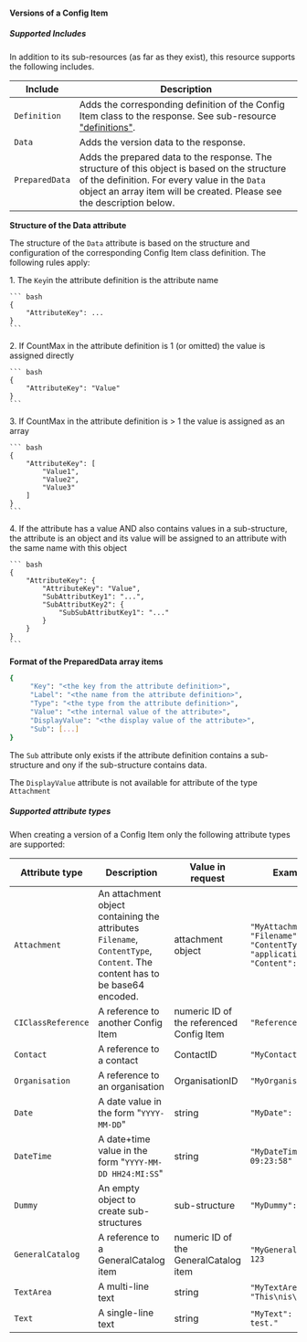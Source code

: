 #### Versions of a Config Item

##### Supported Includes

In addition to its sub-resources (as far as they exist), this resource supports the following includes.

|Include|Description|
|-|-|
|```Definition```|Adds the corresponding definition of the Config Item class to the response. See sub-resource ["definitions"](#cmdb_classes__classid__classes_get).|
|```Data```|Adds the version data to the response.|
|```PreparedData```|Adds the prepared data to the response. The structure of this object is based on the structure of the definition. For every value in the ```Data``` object an array item will be created. Please see the description below.|

**Structure of the Data attribute**

The structure of the ```Data``` attribute is based on the structure and configuration of the corresponding Config Item class definition. The following rules apply:

1\. The ```Key```in the attribute definition is the attribute name

    ``` bash
    {
        "AttributeKey": ...
    }
    ```

2\. If CountMax in the attribute definition is 1 (or omitted) the value is assigned directly

    ``` bash
    {
        "AttributeKey": "Value"
    }
    ```

3\. If CountMax in the attribute definition is > 1 the value is assigned as an array

    ``` bash
    {
        "AttributeKey": [
            "Value1",
            "Value2",
            "Value3"
        ]
    }
    ```

4\. If the attribute has a value AND also contains values in a sub-structure, the attribute is an object and its value will be assigned to an attribute with the same name with this object

    ``` bash
    {
        "AttributeKey": {
            "AttributeKey": "Value",
            "SubAttributKey1": "...",
            "SubAttributKey2": {
                "SubSubAttributKey1": "..."
            }
        }
    }
    ```


**Format of the PreparedData array items**

``` bash
{ 
     "Key": "<the key from the attribute definition>",
     "Label": "<the name from the attribute definition>",
     "Type": "<the type from the attribute definition>",
     "Value": "<the internal value of the attribute>",
     "DisplayValue": "<the display value of the attribute>",
     "Sub": [...]
}
``` 

The ```Sub``` attribute only exists if the attribute definition contains a sub-structure and ony if the sub-structure contains data.

The ```DisplayValue``` attribute is not available for attribute of the type ```Attachment```

##### Supported attribute types 

When creating a version of a Config Item only the following attribute types are supported:

|Attribute type|Description|Value in request|Example in POST|
|-|-|-|-|
|```Attachment```|An attachment object containing the attributes ```Filename```, ```ContentType```, ```Content```. The content has to be base64 encoded.|attachment object|```"MyAttachment": [ {     "Filename": "test.pdf", "ContentType": "application/pdf", "Content": "..." } ]```|
|```CIClassReference```|A reference to another Config Item|numeric ID of the referenced Config Item|```"ReferencedCI": 612```|
|```Contact```|A reference to a contact|ContactID|```"MyContact": 123```|
|```Organisation```|A reference to an organisation|OrganisationID|```"MyOrganisation": 456```|
|```Date```|A date value in the form "```YYYY-MM-DD```"|string|```"MyDate": "2018-08-28"```|
|```DateTime```|A date+time value in the form "```YYYY-MM-DD HH24:MI:SS```"|string|```"MyDateTime": "2018-08-28 09:23:58"```|
|```Dummy```|An empty object to create sub-structures|sub-structure|```"MyDummy": {}```|
|```GeneralCatalog```|A reference to a GeneralCatalog item|numeric ID of the GeneralCatalog item|```"MyGeneralCatalogItem": 123```|
|```TextArea```|A multi-line text|string|```"MyTextArea": "This\nis\njust\na\ntest."```|
|```Text```|A single-line text|string|```"MyText": "This is just a test."```|




